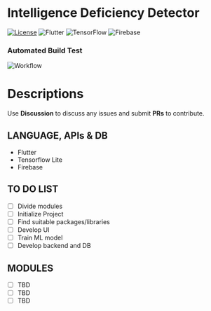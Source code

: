 # Intelligence Deficiency Detector
[![License](https://img.shields.io/badge/License-BSD_3--Clause-blue.svg)](https://opensource.org/licenses/BSD-3-Clause) ![Flutter](https://img.shields.io/badge/Flutter-%2302569B.svg?style=plastic&logo=Flutter&logoColor=white) ![TensorFlow](https://img.shields.io/badge/TensorFlow-%23FF6F00.svg?style=plastic&logo=TensorFlow&logoColor=white) ![Firebase](https://img.shields.io/badge/Firebase-039BE5?style=plastic&logo=Firebase&logoColor=white)


### **Automated Build Test**
![Workflow](https://github.com/darksky6666/sb-detector/actions/workflows/flutter-apk-autobuild.yml/badge.svg?branch=main)


# Descriptions
Use **Discussion** to discuss any issues and submit **PRs** to contribute.


## **LANGUAGE, APIs & DB**
- Flutter
- Tensorflow Lite
- Firebase

## **TO DO LIST**
- [ ] Divide modules
- [ ] Initialize Project
- [ ] Find suitable packages/libraries
- [ ] Develop UI
- [ ] Train ML model
- [ ] Develop backend and DB

## **MODULES**
- [ ] TBD
- [ ] TBD
- [ ] TBD
